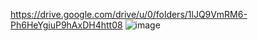 https://drive.google.com/drive/u/0/folders/1lJQ9VmRM6-Ph6HeYgiuP9hAxDH4htt08
![image](https://user-images.githubusercontent.com/57319180/166288469-186ae9ca-9670-465b-b0eb-b937d26bed87.png)
